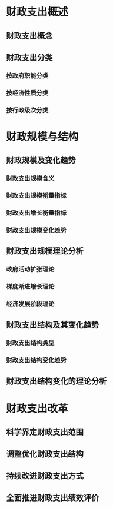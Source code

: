 # 财政支出概述

## 财政支出概念


## 财政支出分类

### 按政府职能分类

### 按经济性质分类

### 按行政级次分类

# 财政规模与结构

## 财政规模及变化趋势

### 财政支出规模含义

### 财政支出规模衡量指标

### 财政支出增长衡量指标

### 财政支出规模变化趋势

## 财政支出规模理论分析

### 政府活动扩张理论

### 梯度渐进增长理论

### 经济发展阶段理论

## 财政支出结构及其变化趋势

### 财政支出结构类型

### 财政支出结构变化趋势

## 财政支出结构变化的理论分析

# 财政支出改革

## 科学界定财政支出范围

## 调整优化财政支出结构

## 持续改进财政支出方式

## 全面推进财政支出绩效评价

